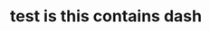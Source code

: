 ---
title: test is this contains dash
thumbnail: 
thumbnail_x: 0.5
thumbnail_y: 0.5
tags: 
createdAt: 2023-07-12T17:28:18+07:00
updatedAt: 2023-07-12T17:36:39+07:00
---